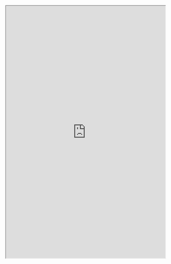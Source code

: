 <iframe src="https://modest-melody.github.io/IMDb-Rating-MLR" width="100%" height="800px"></iframe>
